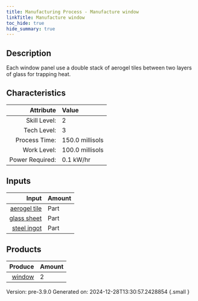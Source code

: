 ```yaml
---
title: Manufacturing Process - Manufacture window
linkTitle: Manufacture window
toc_hide: true
hide_summary: true
---
```


## Description
 Each window panel use a double stack of aerogel tiles between two layers &#10;&#9;&#9;of glass for trapping heat. 

## Characteristics

| Attribute      | Value |
|--------:|:------|
|Skill Level:|2|
|Tech Level:|3|
|Process Time:|150.0 millisols|
|Work Level:|100.0 millisols|
|Power Required:|0.1 kW/hr|

## Inputs

| Input      | Amount |
|--------:|:------|
|[aerogel tile](/docs/definitions/part/aerogel-tile)|Part|8|
|[glass sheet](/docs/definitions/part/glass-sheet)|Part|1|
|[steel ingot](/docs/definitions/part/steel-ingot)|Part|1|

## Products


| Produce      | Amount |
|--------:|:------|
|[window](/docs/definitions/part/window)|2|


Version: pre-3.9.0 Generated on: 2024-12-28T13:30:57.2428854
{.small }

